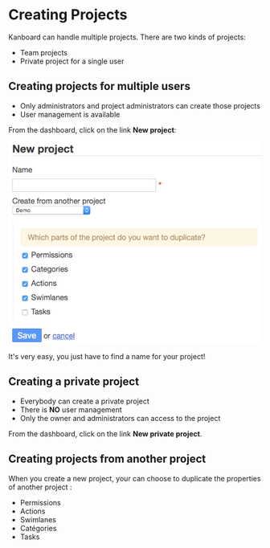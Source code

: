 Creating Projects
=================

Kanboard can handle multiple projects. There are two kinds of projects:

- Team projects
- Private project for a single user

Creating projects for multiple users
-------------------------------------

- Only administrators and project administrators can create those projects
- User management is available

From the dashboard, click on the link **New project**:

![Project creation form](screenshots/new-project.png)

It's very easy, you just have to find a name for your project!

Creating a private project
--------------------------

- Everybody can create a private project
- There is **NO** user management
- Only the owner and administrators can access to the project

From the dashboard, click on the link **New private project**.

Creating projects from another project
--------------------------------------

When you create a new project, your can choose to duplicate the properties of another project :

- Permissions
- Actions
- Swimlanes
- Catégories
- Tasks
